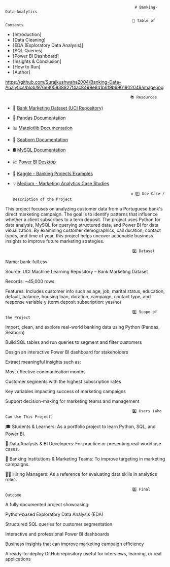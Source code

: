                                                              # Banking-Data-Analytics
                                                                    
                                                            📑 Table of Contents

- [Introduction]
- [Data Cleaning]
- [EDA (Exploratory Data Analysis)]
- [SQL Queries]
- [Power BI Dashboard]
- [Insights & Conclusion]
- [How to Run]
- [Author]


https://github.com/Surajkushwaha2004/Banking-Data-Analytics/blob/976e805838827f4ac8499e8d1b6f9b6961902048/image.jpg                                                        



                                                           📚 Resources

- 📂 [Bank Marketing Dataset (UCI Repository)](https://archive.ics.uci.edu/ml/datasets/bank+marketing)
- 🐍 [Pandas Documentation](https://pandas.pydata.org/docs/)
- 📊 [Matplotlib Documentation](https://matplotlib.org/stable/users/index.html)
- 🌈 [Seaborn Documentation](https://seaborn.pydata.org/)
- 🛢️ [MySQL Documentation](https://dev.mysql.com/doc/)
- 📈 [Power BI Desktop](https://powerbi.microsoft.com/en-us/desktop/)
- 📘 [Kaggle - Banking Projects Examples](https://www.kaggle.com/search?q=bank+marketing+analytics)
- 💡 [Medium - Marketing Analytics Case Studies](https://medium.com/tag/marketing-analytics)



                                                          n 1️⃣ Use Case / Description of the Project
This project focuses on analyzing customer data from a Portuguese bank's direct marketing campaign. The goal is to identify patterns that influence whether a client subscribes to a term deposit. The project uses Python for data analysis, MySQL for querying structured data, and Power BI for data visualization. By examining customer demographics, call duration, contact types, and time of year, this project helps uncover actionable business insights to improve future marketing strategies.


                                                            2️⃣ Dataset
Name: bank-full.csv

Source: UCI Machine Learning Repository – Bank Marketing Dataset

Records: ~45,000 rows

Features: Includes customer info such as age, job, marital status, education, default, balance, housing loan, duration, campaign, contact type, and response variable y (term deposit subscription: yes/no)

                                                           
                                                            
                                                            3️⃣ Scope of the Project
Import, clean, and explore real-world banking data using Python (Pandas, Seaborn)

Build SQL tables and run queries to segment and filter customers

Design an interactive Power BI dashboard for stakeholders

Extract meaningful insights such as:

Most effective communication months

Customer segments with the highest subscription rates

Key variables impacting success of marketing campaigns

Support decision-making for marketing teams and management



                                                            4️⃣ Users (Who Can Use This Project)
🎓 Students & Learners: As a portfolio project to learn Python, SQL, and Power BI.

🧠 Data Analysts & BI Developers: For practice or presenting real-world use cases.

🏢 Banking Institutions & Marketing Teams: To improve targeting in marketing campaigns.

🧑‍💼 Hiring Managers: As a reference for evaluating data skills in analytics roles. 


                                                            5️⃣ Final Outcome
A fully documented project showcasing:

Python-based Exploratory Data Analysis (EDA)

Structured SQL queries for customer segmentation

Interactive and professional Power BI dashboards

Business insights that can improve marketing campaign efficiency

A ready-to-deploy GitHub repository useful for interviews, learning, or real applications   
